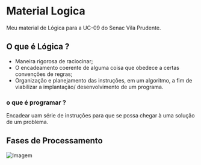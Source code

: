 # Material Logica
Meu material de Lógica para a UC-09 do Senac Vila Prudente.

## O que é Lógica ?

- Maneira rigorosa de raciocinar;
- O encadeamento coerente de alguma coisa que obedece a certas convenções de regras;
- Organização e planejamento das instruções, em um algoritmo, a fim de viabilizar a implantação/
desenvolvimento de um programa.

### o que é programar ?

Encadear uam série de instruções para que se possa chegar à uma solução de um problema.

## Fases de Processamento

![Imagem](https://user-images.githubusercontent.com/65987385/84964057-7d079300-b0e1-11ea-8f4d-37f062cb7a56.JPG)